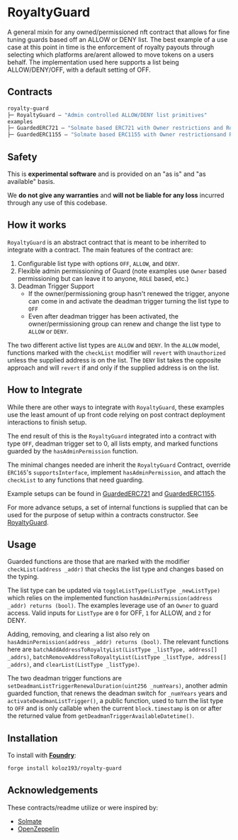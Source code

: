 # RoyaltyGuard

A general mixin for any owned/permissioned nft contract that allows for fine tuning guards based off an ALLOW or DENY list. The best example of a use case at this point in time is the enforcement of royalty payouts through selecting which platforms are/arent allowed to move tokens on a users behalf. The implementation used here supports a list being ALLOW/DENY/OFF, with a default setting of OFF.

## Contracts

```ml
royalty-guard
├─ RoyaltyGuard — "Admin controlled ALLOW/DENY list primitives"
examples
├─ GuardedERC721 — "Solmate based ERC721 with Owner restrictions and RoyaltyGuard"
├─ GuardedERC1155 — "Solmate based ERC1155 with Owner restrictionsand RoyaltyGuard"
```

## Safety

This is **experimental software** and is provided on an "as is" and "as available" basis.

We **do not give any warranties** and **will not be liable for any loss** incurred through any use of this codebase.

## How it works

`RoyaltyGuard` is an abstract contract that is meant to be inherrited to integrate with a contract. The main features of the contract are:
1. Configurable list type with options `OFF`, `ALLOW`, and `DENY`.
2. Flexible admin permissioning of Guard (note examples use `Owner` based permissioning but can leave it to anyone, `ROLE` based, etc.)
3. Deadman Trigger Support
    - If the owner/permissioning group hasn't renewed the trigger, anyone can come in and activate the deadman trigger turning the list type to `OFF`
    - Even after deadman trigger has been activated, the owner/permissioning group can renew and change the list type to `ALLOW` or `DENY`.

The two different active list types are `ALLOW` and `DENY`. In the `ALLOW` model, functions marked with the `checkList` modifier will `revert` with `Unauthorized` unless the supplied address is on the list. The `DENY` list takes the opposite approach and will `revert` if and only if the supplied address is on the list.

## How to Integrate

While there are other ways to integrate with `RoyaltyGuard`, these examples use the least amount of up front code relying on post contract deployment interactions to finish setup. 

The end result of this is the `RoyaltyGuard` integrated into a contract with type `OFF`, deadman trigger set to 0, all lists empty, and marked functions guarded by the `hasAdminPermission` function.

The minimal changes needed are inherit the `RoyaltyGuard` Contract, override `ERC165`'s `supportsInterface`, implement `hasAdminPermission`, and attach the `checkList` to any functions that need guarding.

Example setups can be found in [GuardedERC721](src/example/GuardedERC721.sol) and [GuardedERC1155](src/example/GuardedERC1155.sol).

For more advance setups, a set of internal functions is supplied that can be used for the purpose of setup within a contracts constructor. See [RoyaltyGuard](src/royalty-guard/RoyaltyGuard.sol).

## Usage
Guarded functions are those that are marked with the modifier `checkList(address _addr)` that checks the list type and changes based on the typing. 

The list type can be updated via `toggleListType(ListType _newListType)` which relies on the implemented function `hasAdminPermission(address _addr) returns (bool)`. The examples leverage use of an `Owner` to guard access. Valid inputs for `ListType` are `0` for OFF, `1` for ALLOW, and `2` for DENY. 

Adding, removing, and clearing a list also rely on `hasAdminPermission(address _addr) returns (bool)`. The relevant functions here are `batchAddAddressToRoyaltyList(ListType _listType, address[] _addrs)`, `batchRemoveAddressToRoyaltyList(ListType _listType, address[] _addrs)`, and `clearList(ListType _listType)`. 

The two deadman trigger functions are `setDeadmanListTriggerRenewalDuration(uint256 _numYears)`, another admin guarded function, that renews the deadman switch for `_numYears` years and `activateDeadmanListTrigger()`, a public function, used to turn the list type to `OFF` and is only callable when the current `block.timestamp` is on or after the returned value from `getDeadmanTriggerAvailableDatetime()`.

## Installation

To install with [**Foundry**](https://github.com/gakonst/foundry):

```sh
forge install koloz193/royalty-guard
```

## Acknowledgements

These contracts/readme utilize or were inspired by:

- [Solmate](https://github.com/transmissions11/solmate)
- [OpenZeppelin](https://github.com/OpenZeppelin/openzeppelin-contracts)
